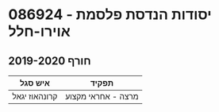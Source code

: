 # 086924 - יסודות הנדסת פלסמת אוירו-חלל

## חורף 2019-2020

| איש סגל | תפקיד |
| ---- | ---- |
| קרונהאוז יגאל | מרצה - אחראי מקצוע |

